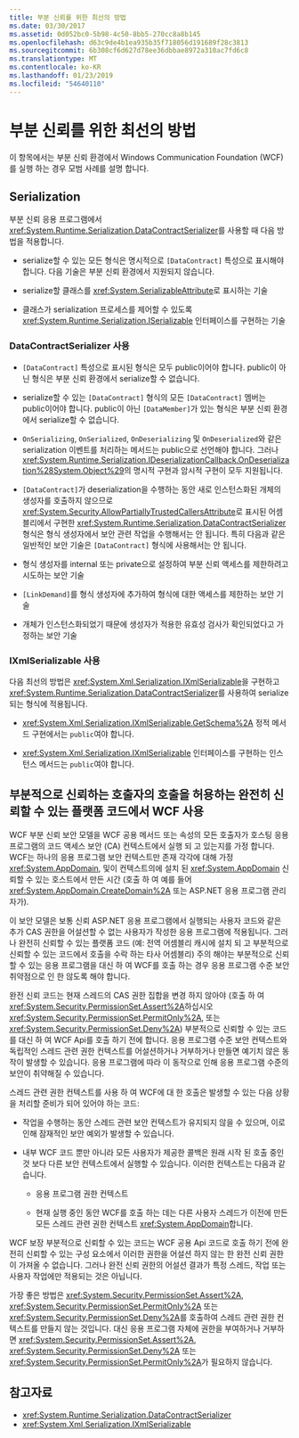 ```yaml
---
title: 부분 신뢰를 위한 최선의 방법
ms.date: 03/30/2017
ms.assetid: 0d052bc0-5b98-4c50-8bb5-270cc8a8b145
ms.openlocfilehash: d63c9de4b1ea935b35f718056d191689f28c3813
ms.sourcegitcommit: 6b308cf6d627d78ee36dbbae8972a310ac7fd6c8
ms.translationtype: MT
ms.contentlocale: ko-KR
ms.lasthandoff: 01/23/2019
ms.locfileid: "54640110"
---
```

# <a name="partial-trust-best-practices"></a>부분 신뢰를 위한 최선의 방법
이 항목에서는 부분 신뢰 환경에서 Windows Communication Foundation (WCF)를 실행 하는 경우 모범 사례를 설명 합니다.  
  
## <a name="serialization"></a>Serialization  
 부분 신뢰 응용 프로그램에서 <xref:System.Runtime.Serialization.DataContractSerializer>를 사용할 때 다음 방법을 적용합니다.  
  
-   serialize할 수 있는 모든 형식은 명시적으로 `[DataContract]` 특성으로 표시해야 합니다. 다음 기술은 부분 신뢰 환경에서 지원되지 않습니다.  
  
-   serialize할 클래스를 <xref:System.SerializableAttribute>로 표시하는 기술  
  
-   클래스가 serialization 프로세스를 제어할 수 있도록 <xref:System.Runtime.Serialization.ISerializable> 인터페이스를 구현하는 기술  
  
### <a name="using-datacontractserializer"></a>DataContractSerializer 사용  
  
-   `[DataContract]` 특성으로 표시된 형식은 모두 public이어야 합니다. public이 아닌 형식은 부분 신뢰 환경에서 serialize할 수 없습니다.  
  
-   serialize할 수 있는 `[DataContract]` 형식의 모든 `[DataContract]` 멤버는 public이어야 합니다. public이 아닌 `[DataMember]`가 있는 형식은 부분 신뢰 환경에서 serialize할 수 없습니다.  
  
-   `OnSerializing`, `OnSerialized`, `OnDeserializing` 및 `OnDeserialized`와 같은 serialization 이벤트를 처리하는 메서드는 public으로 선언해야 합니다. 그러나 <xref:System.Runtime.Serialization.IDeserializationCallback.OnDeserialization%28System.Object%29>의 명시적 구현과 암시적 구현이 모두 지원됩니다.  
  
-   `[DataContract]`가 deserialization을 수행하는 동안 새로 인스턴스화된 개체의 생성자를 호출하지 않으므로 <xref:System.Security.AllowPartiallyTrustedCallersAttribute>로 표시된 어셈블리에서 구현한 <xref:System.Runtime.Serialization.DataContractSerializer> 형식은 형식 생성자에서 보안 관련 작업을 수행해서는 안 됩니다. 특히 다음과 같은 일반적인 보안 기술은 `[DataContract]` 형식에 사용해서는 안 됩니다.  
  
-   형식 생성자를 internal 또는 private으로 설정하여 부분 신뢰 액세스를 제한하려고 시도하는 보안 기술  
  
-   `[LinkDemand]`를 형식 생성자에 추가하여 형식에 대한 액세스를 제한하는 보안 기술  
  
-   개체가 인스턴스화되었기 때문에 생성자가 적용한 유효성 검사가 확인되었다고 가정하는 보안 기술  
  
### <a name="using-ixmlserializable"></a>IXmlSerializable 사용  
 다음 최선의 방법은 <xref:System.Xml.Serialization.IXmlSerializable>을 구현하고 <xref:System.Runtime.Serialization.DataContractSerializer>를 사용하여 serialize되는 형식에 적용됩니다.  
  
-   <xref:System.Xml.Serialization.IXmlSerializable.GetSchema%2A> 정적 메서드 구현에서는 `public`여야 합니다.  
  
-   <xref:System.Xml.Serialization.IXmlSerializable> 인터페이스를 구현하는 인스턴스 메서드는 `public`여야 합니다.  
  
## <a name="using-wcf-from-fully-trusted-platform-code-that-allows-calls-from-partially-trusted-callers"></a>부분적으로 신뢰하는 호출자의 호출을 허용하는 완전히 신뢰할 수 있는 플랫폼 코드에서 WCF 사용  
 WCF 부분 신뢰 보안 모델을 WCF 공용 메서드 또는 속성의 모든 호출자가 호스팅 응용 프로그램의 코드 액세스 보안 (CA) 컨텍스트에서 실행 되 고 있는지를 가정 합니다. WCF는 하나의 응용 프로그램 보안 컨텍스트만 존재 각각에 대해 가정 <xref:System.AppDomain>, 및이 컨텍스트의에 설치 된 <xref:System.AppDomain> 신뢰할 수 있는 호스트에서 만든 시간 (호출 하 여 예를 들어 <xref:System.AppDomain.CreateDomain%2A> 또는 ASP.NET 응용 프로그램 관리자가).  
  
 이 보안 모델은 보통 신뢰 ASP.NET 응용 프로그램에서 실행되는 사용자 코드와 같은 추가 CAS 권한을 어설션할 수 없는 사용자가 작성한 응용 프로그램에 적용됩니다. 그러나 완전히 신뢰할 수 있는 플랫폼 코드 (예: 전역 어셈블리 캐시에 설치 되 고 부분적으로 신뢰할 수 있는 코드에서 호출을 수락 하는 타사 어셈블리) 주의 해야는 부분적으로 신뢰할 수 있는 응용 프로그램을 대신 하 여 WCF를 호출 하는 경우 응용 프로그램 수준 보안 취약점으로 인 한 않도록 해야 합니다.  
  
 완전 신뢰 코드는 현재 스레드의 CAS 권한 집합을 변경 하지 않아야 (호출 하 여 <xref:System.Security.PermissionSet.Assert%2A>하십시오 <xref:System.Security.PermissionSet.PermitOnly%2A>, 또는 <xref:System.Security.PermissionSet.Deny%2A>) 부분적으로 신뢰할 수 있는 코드를 대신 하 여 WCF Api를 호출 하기 전에 합니다. 응용 프로그램 수준 보안 컨텍스트와 독립적인 스레드 관련 권한 컨텍스트를 어설션하거나 거부하거나 만들면 예기치 않은 동작이 발생할 수 있습니다. 응용 프로그램에 따라 이 동작으로 인해 응용 프로그램 수준의 보안이 취약해질 수 있습니다.  
  
 스레드 관련 권한 컨텍스트를 사용 하 여 WCF에 대 한 호출은 발생할 수 있는 다음 상황을 처리할 준비가 되어 있어야 하는 코드:  
  
-   작업을 수행하는 동안 스레드 관련 보안 컨텍스트가 유지되지 않을 수 있으며, 이로 인해 잠재적인 보안 예외가 발생할 수 있습니다.  
  
-   내부 WCF 코드 뿐만 아니라 모든 사용자가 제공한 콜백은 원래 시작 된 호출 중인 것 보다 다른 보안 컨텍스트에서 실행할 수 있습니다. 이러한 컨텍스트는 다음과 같습니다.  
  
    -   응용 프로그램 권한 컨텍스트  
  
    -   현재 실행 중인 동안 WCF를 호출 하는 데는 다른 사용자 스레드가 이전에 만든 모든 스레드 관련 권한 컨텍스트 <xref:System.AppDomain>합니다.  
  
 WCF 보장 부분적으로 신뢰할 수 있는 코드는 WCF 공용 Api 코드로 호출 하기 전에 완전히 신뢰할 수 있는 구성 요소에서 이러한 권한을 어설션 하지 않는 한 완전 신뢰 권한이 가져올 수 없습니다. 그러나 완전 신뢰 권한의 어설션 결과가 특정 스레드, 작업 또는 사용자 작업에만 적용되는 것은 아닙니다.  
  
 가장 좋은 방법은 <xref:System.Security.PermissionSet.Assert%2A>, <xref:System.Security.PermissionSet.PermitOnly%2A> 또는 <xref:System.Security.PermissionSet.Deny%2A>를 호출하여 스레드 관련 권한 컨텍스트를 만들지 않는 것입니다. 대신 응용 프로그램 자체에 권한을 부여하거나 거부하면 <xref:System.Security.PermissionSet.Assert%2A>, <xref:System.Security.PermissionSet.Deny%2A> 또는 <xref:System.Security.PermissionSet.PermitOnly%2A>가 필요하지 않습니다.  
  
## <a name="see-also"></a>참고자료
- <xref:System.Runtime.Serialization.DataContractSerializer>
- <xref:System.Xml.Serialization.IXmlSerializable>
